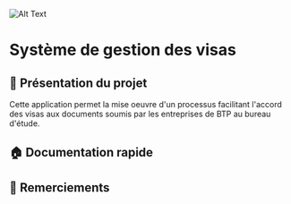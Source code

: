 
![Alt Text](https://github.com/NullPointerWizard/Visa/blob/master/LOGO-BET.jpg)

# Système de gestion des visas

## :city_sunrise: Présentation du projet
Cette application permet la mise oeuvre d'un processus facilitant l'accord des visas aux documents soumis par les entreprises de BTP au bureau d'étude.

## :house: Documentation rapide

## :gift_heart: Remerciements